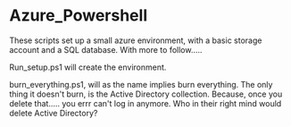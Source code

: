 # Azure_Powershell

These scripts set up a small azure environment, with a basic storage account and a SQL database. With more to follow.....

Run_setup.ps1 will create the environment.


burn_everything.ps1, will as the name implies burn everything.
The only thing it doesn't burn, is the Active Directory collection. Because, once you delete that..... you errr can't log in anymore. Who in their right mind would delete Active Directory?
